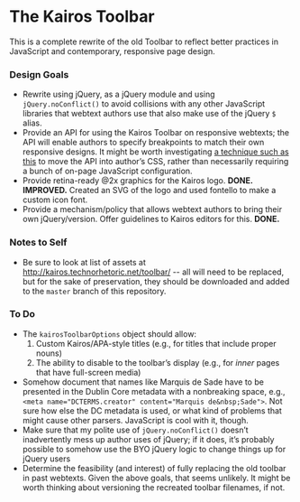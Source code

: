 # The Kairos Toolbar

This is a complete rewrite of the old Toolbar to reflect better practices in JavaScript and contemporary, responsive page design.

### Design Goals
* Rewrite using jQuery, as a jQuery module and using `jQuery.noConflict()` to avoid collisions with any other JavaScript libraries that webtext authors use that also make use of the jQuery `$` alias.
* Provide an API for using the Kairos Toolbar on responsive webtexts; the API will enable authors to specify breakpoints to match their own responsive designs. It might be worth investigating [a technique such as this](http://bricss.net/post/22198838298/easily-checking-in-javascript-if-a-css-media-query-has) to move the API into author’s CSS, rather than necessarily requiring a bunch of on-page JavaScript configuration.
* Provide retina-ready @2x graphics for the Kairos logo. **DONE. IMPROVED.** Created an SVG of the logo and used fontello to make a custom icon font.
* Provide a mechanism/policy that allows webtext authors to bring their own jQuery/version. Offer guidelines to Kairos editors for this. **DONE.**


### Notes to Self
* Be sure to look at list of assets at http://kairos.technorhetoric.net/toolbar/ -- all will need to be replaced, but for the sake of preservation, they should be downloaded and added to the `master` branch of this repository.

### To Do
* The `kairosToolbarOptions` object should allow:
  1. Custom Kairos/APA-style titles (e.g., for titles that include proper nouns)
  2. The ability to disable to the toolbar’s display (e.g., for *inner* pages that have full-screen media)
* Somehow document that names like Marquis de Sade have to be presented in the Dublin Core metadata with a nonbreaking space, e.g., `<meta name="DCTERMS.creator" content="Marquis de&nbsp;Sade">`. Not sure how else the DC metadata is used, or what kind of problems that might cause other parsers. JavaScript is cool with it, though.
* Make sure that my polite use of `jQuery.noConflict()` doesn’t inadvertently mess up author uses of jQuery; if it does, it’s probably possible to somehow use the BYO jQuery logic to change things up for jQuery users
* Determine the feasibility (and interest) of fully replacing the old toolbar in past webtexts. Given the above goals, that seems unlikely. It might be worth thinking about versioning the recreated toolbar filenames, if not.
